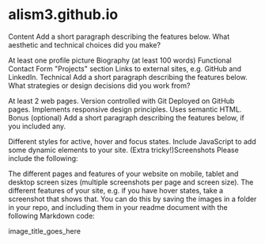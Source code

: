 # alism3.github.io

Content
Add a short paragraph describing the features below. What aesthetic and technical choices did you make?

At least one profile picture
Biography (at least 100 words)
Functional Contact Form
"Projects" section
Links to external sites, e.g. GitHub and LinkedIn.​
Technical
Add a short paragraph describing the features below. What strategies or design decisions did you work from?

At least 2 web pages.
Version controlled with Git
Deployed on GitHub pages.
Implements responsive design principles.
Uses semantic HTML.
Bonus (optional)
Add a short paragraph describing the features below, if you included any.

Different styles for active, hover and focus states.
Include JavaScript to add some dynamic elements to your site. (Extra tricky!)​
Screenshots
Please include the following:

The different pages and features of your website on mobile, tablet and desktop screen sizes (multiple screenshots per page and screen size).
The different features of your site, e.g. if you have hover states, take a screenshot that shows that.
You can do this by saving the images in a folder in your repo, and including them in your readme document with the following Markdown code:

image_title_goes_here

